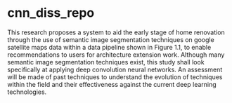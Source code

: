 # cnn_diss_repo
This research proposes a system to aid the early stage of home renovation through the use of semantic image segmentation techniques on google satellite maps data within a data pipeline shown in Figure 1.1, to enable recommendations to users for architecture extension work. Although many semantic image segmentation techniques exist, this study shall look specifically at applying deep convolution neural networks. An assessment will be made of past techniques to understand the evolution of techniques within the field and their effectiveness against the current deep learning technologies.
